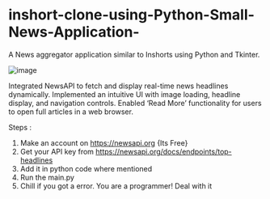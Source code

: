 # inshort-clone-using-Python-Small-News-Application-
A News aggregator application similar to Inshorts using Python and Tkinter.


![image](https://github.com/user-attachments/assets/e3951b6e-34aa-4f4b-b1d0-1765b15d7d0f)

Integrated NewsAPI to fetch and display real-time news headlines dynamically.
Implemented an intuitive UI with image loading, headline display, and navigation controls.
Enabled ‘Read More’ functionality for users to open full articles in a web browser.

Steps :
1) Make an account on https://newsapi.org {Its Free}
2) Get your API key from https://newsapi.org/docs/endpoints/top-headlines
3) Add it in python code where mentioned
4) Run the main.py
5) Chill if you got a error. You are a programmer! Deal with it
